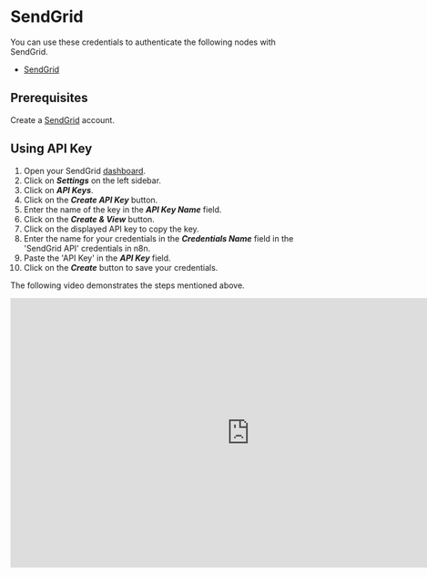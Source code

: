 # SendGrid

You can use these credentials to authenticate the following nodes with SendGrid.
- [SendGrid](/workflow/integrations/nodes/n8n-nodes-base.sendGrid/)


## Prerequisites

Create a [SendGrid](https://SendGrid.com/) account.

## Using API Key

1. Open your SendGrid [dashboard](https://app.sendgrid.com/).
2. Click on ***Settings*** on the left sidebar.
3. Click on ***API Keys***.
4. Click on the ***Create API Key*** button.
5. Enter the name of the key in the ***API Key Name*** field.
6. Click on the ***Create & View*** button.
7. Click on the displayed API key to copy the key.
8. Enter the name for your credentials in the ***Credentials Name*** field in the 'SendGrid API' credentials in n8n.
9. Paste the 'API Key' in the ***API Key*** field.
10. Click on the ***Create*** button to save your credentials.

The following video demonstrates the steps mentioned above.

<div class="video-container">
<iframe width="840" height="472.5" src="https://www.youtube.com/embed/jlHBMHbd_Jc" frameborder="0" allow="accelerometer; autoplay; clipboard-write; encrypted-media; gyroscope; picture-in-picture" allowfullscreen></iframe>
</div>
